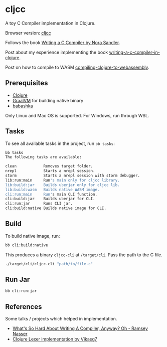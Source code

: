 # cljcc

A toy C Compiler implementation in Clojure. 

Browser version: [cljcc](https://cljcc.shagunagrawal.me)

Follows the book [Writing a C Compiler by Nora Sandler](https://nostarch.com/writing-c-compiler).

Post about my experience implementing the book [writing-a-c-compiler-in-clojure](https://shagunagrawal.me/posts/writing-a-c-compiler-in-clojure/).

Post on how to compile to WASM [compiling-clojure-to-webassembly](https://shagunagrawal.me/posts/compiling-clojure-to-wasm-image/).

## Prerequisites

* [Clojure](https://clojure.org)
* [GraalVM](https://www.graalvm.org) for building native binary
* [babashka](https://github.com/babashka/babashka#installation) 
    
Only Linux and Mac OS is supported. For Windows, run through WSL. 
    
## Tasks

To see all available tasks in the project, run `bb tasks`:

``` sh
bb tasks
The following tasks are available:

clean            Removes target folder.
nrepl            Starts a nrepl session.
storm            Starts a nrepl session with storm debugger.
lib:run:main     Run's main only for cljcc library.
lib:build:jar    Builds uberjar only for cljcc lib.
lib:build:wasm   Builds native WASM image.
cli:run:main     Run's main CLI function.
cli:build:jar    Builds uberjar for CLI.
cli:run:jar      Runs CLI jar.
cli:build:native Builds native image for CLI.

```

## Build

To build native image, run:

``` sh
bb cli:build:native
```

This produces a binary `cljcc-cli` at `/target/cli`. Pass the path to the C file.

``` sh
./target/cli/cljcc-cli "path/to/file.c"
```

## Run Jar

``` sh
bb cli:run:jar
```

## References

Some talks / projects which helped in implementation.

* [What's So Hard About Writing A Compiler, Anyway? Oh - Ramsey Nasser](https://www.youtube.com/watch?v=_7sncBhluXI)
* [Clojure Lexer implementation by Vikasg7](https://github.com/ThePrimeagen/ts-rust-zig-deez/tree/master/clj)


